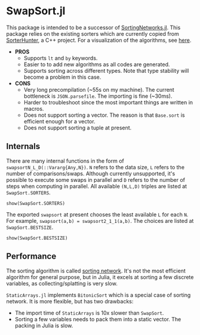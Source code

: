 # SwapSort.jl

This package is intended to be a successor of [SortingNetworks.jl](https://github.com/JeffreySarnoff/SortingNetworks.jl). This package relies on the existing sorters which are currently copied from [SorterHunter](https://github.com/bertdobbelaere/SorterHunter), a C++ project. For a visualization of the algorithms, see [here](https://bertdobbelaere.github.io/sorting_networks.html).

- **PROS**
  - Supports `lt` and `by` keywords.
  - Easier to to add new algorithms as all codes are generated.
  - Supports sorting across different types. Note that type stability will become a problem in this case.
- **CONS**
  - Very long precompilation (~55s on my machine). The current bottleneck is `JSON.parsefile`. The importing is fine (~30ms).
  - Harder to troubleshoot since the most important things are written in macros.
  - Does not support sorting a vector. The reason is that `Base.sort` is efficient enough for a vector.
  - Does not support sorting a tuple at present.

## Internals
There are many internal functions in the form of `swapsortN_L_D(::Vararg{Any,N})`. `N` refers to the data size, `L` refers to the number of comparisons/swaps. Although currently unsupported, it's possible to execute some swaps in parallel and `D` refers to the number of steps when computing in parallel. All available `(N,L,D)` triples are listed at `SwapSort.SORTERS`.
```@repl index1
show(SwapSort.SORTERS)
```

The exported `swapsort` at present chooses the least available `L` for each `N`. For example, `swapsort(a,b) = swapsort2_1_1(a,b)`. The choices are listed at `SwapSort.BESTSIZE`.
```@repl index1
show(SwapSort.BESTSIZE)
```

## Performance
The sorting algorithm is called [sorting network](https://en.wikipedia.org/wiki/Sorting_network). It's not the most efficient algorithm for general purpose, but in Julia, it excels at sorting a few discrete variables, as collecting/splatting is very slow.

`StaticArrays.jl` implements `BitonicSort` which is a special case of sorting network. It is more flexible, but has two drawbacks:
- The import time of `StaticArrays` is 10x slower than `SwapSort`.
- Sorting a few variables needs to pack them into a static vector. The packing in Julia is slow.
